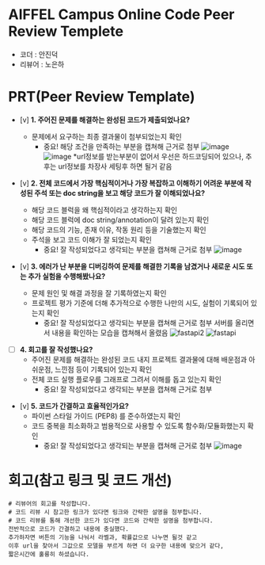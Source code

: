 # AIFFEL Campus Online Code Peer Review Templete
- 코더 : 안진덕
- 리뷰어 : 노은하


# PRT(Peer Review Template)
- [v]  **1. 주어진 문제를 해결하는 완성된 코드가 제출되었나요?**
    - 문제에서 요구하는 최종 결과물이 첨부되었는지 확인
        - 중요! 해당 조건을 만족하는 부분을 캡쳐해 근거로 첨부
    ![image](https://github.com/user-attachments/assets/e40572d6-74b3-4c56-90c4-20edd2d8a77a)
    ![image](https://github.com/user-attachments/assets/84adf8d1-86a3-4bee-9294-d020d363bf0d)
    *url정보를 받는부분이 없어서 우선은 하드코딩되어 있으나, 추후는 url정보를 차장사 세팅후 하면 될거 같음
 
- [v]  **2. 전체 코드에서 가장 핵심적이거나 가장 복잡하고 이해하기 어려운 부분에 작성된 
주석 또는 doc string을 보고 해당 코드가 잘 이해되었나요?**
    - 해당 코드 블럭을 왜 핵심적이라고 생각하는지 확인
    - 해당 코드 블럭에 doc string/annotation이 달려 있는지 확인
    - 해당 코드의 기능, 존재 이유, 작동 원리 등을 기술했는지 확인
    - 주석을 보고 코드 이해가 잘 되었는지 확인
        - 중요! 잘 작성되었다고 생각되는 부분을 캡쳐해 근거로 첨부
     ![image](https://github.com/user-attachments/assets/79ca5db7-2c50-4203-bbff-0f732d4847d4)
        
- [v]  **3. 에러가 난 부분을 디버깅하여 문제를 해결한 기록을 남겼거나
새로운 시도 또는 추가 실험을 수행해봤나요?**
    - 문제 원인 및 해결 과정을 잘 기록하였는지 확인
    - 프로젝트 평가 기준에 더해 추가적으로 수행한 나만의 시도, 
    실험이 기록되어 있는지 확인
        - 중요! 잘 작성되었다고 생각되는 부분을 캡쳐해 근거로 첨부
     서버를 올리면서 내용을 확인하는 모습을 캡쳐해서 올렸음
  ![fastapi2](https://github.com/user-attachments/assets/63bd5934-ace4-4d97-93a3-baa6b41cada5)
  ![fastapi](https://github.com/user-attachments/assets/9542aef2-4e2b-425f-9615-a8f3c698d2e2) 
        
- [ ]  **4. 회고를 잘 작성했나요?**
    - 주어진 문제를 해결하는 완성된 코드 내지 프로젝트 결과물에 대해
    배운점과 아쉬운점, 느낀점 등이 기록되어 있는지 확인
    - 전체 코드 실행 플로우를 그래프로 그려서 이해를 돕고 있는지 확인
        - 중요! 잘 작성되었다고 생각되는 부분을 캡쳐해 근거로 첨부
        
- [v]  **5. 코드가 간결하고 효율적인가요?**
    - 파이썬 스타일 가이드 (PEP8) 를 준수하였는지 확인
    - 코드 중복을 최소화하고 범용적으로 사용할 수 있도록 함수화/모듈화했는지 확인
        - 중요! 잘 작성되었다고 생각되는 부분을 캡쳐해 근거로 첨부
    ![image](https://github.com/user-attachments/assets/acd6b36c-f1e9-40c8-9f8e-ccfb3c719113)


# 회고(참고 링크 및 코드 개선)
```
# 리뷰어의 회고를 작성합니다.
# 코드 리뷰 시 참고한 링크가 있다면 링크와 간략한 설명을 첨부합니다.
# 코드 리뷰를 통해 개선한 코드가 있다면 코드와 간략한 설명을 첨부합니다.
전반적으로 코드가 간결하고 내용에 충실했다.
추가하자면 버튼의 기능을 나눠서 라벨과, 확률값으로 나누면 될것 같고
이후 url을 찾아서 그값으로 모델을 부르게 하면 더 요구한 내용에 맞으거 같다,
짧은시간에 훌륭히 하셨습니다.
```
